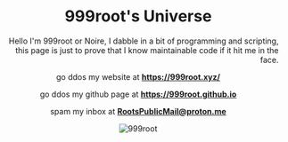
<h1 align="center">999root's Universe</h2>

<div align="right">
  Hello I'm 999root or Noire, I dabble in a bit of programming and scripting, this page is just to prove that I know maintainable code if it hit me in the face.
</div>

<div align="center">

  go ddos my website at **https://999root.xyz/**
  
  go ddos my github page at **https://999root.github.io**

  spam my inbox at **RootsPublicMail@proton.me**

</div>

<div align="center">
  <p><img src="https://github-readme-streak-stats.herokuapp.com/?user=999root&" alt="999root" /></p>
</div>

